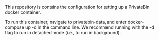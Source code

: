 This repository is contains the configuration for setting up a PrivateBin docker container.

To run this container, navigate to privatebin-data, and enter docker-compose up -d in the command line.
We recommend running with the -d flag to run in detached mode (i.e., to run in background).

